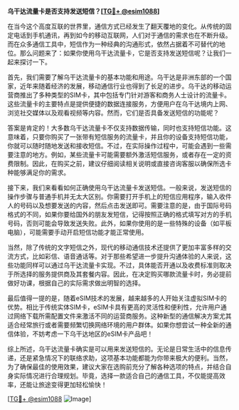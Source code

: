 **乌干达流量卡是否支持发送短信？[[TG💪+ @esim1088](https://t.me/s/esim1088)]**

在当今这个高度互联的世界里，通信方式已经发生了翻天覆地的变化。从传统的固定电话到手机通讯，再到如今的移动互联网，人们对于通信的需求也在不断升级。而在众多通信工具中，短信作为一种经典的沟通形式，依然占据着不可替代的地位。那么问题来了：如果你使用乌干达流量卡，它是否支持发送短信呢？让我们一起来探讨一下。

首先，我们需要了解乌干达流量卡的基本功能和用途。乌干达是非洲东部的一个国家，近年来随着经济的发展，移动通信行业也得到了长足的进步。乌干达的移动运营商推出了多种类型的SIM卡，其中包括专门针对游客和商务人士设计的流量卡。这些流量卡的主要特点是提供便捷的数据连接服务，方便用户在乌干达境内上网、浏览社交媒体以及观看视频等内容。然而，它们是否具备发送短信的功能呢？

答案是肯定的！大多数乌干达流量卡不仅支持数据传输，同时也支持短信功能。这意味着，只要你购买了一张带有短信服务的流量卡，并且你的设备支持短信功能，你就可以随时随地发送和接收短信。不过，在实际操作过程中，可能会遇到一些需要注意的地方。例如，某些流量卡可能需要额外激活短信服务，或者存在一定的资费限制。因此，在购买之前，建议仔细阅读相关说明或直接咨询客服以确保所选卡种能够满足你的需求。

接下来，我们来看看如何正确使用乌干达流量卡发送短信。一般来说，发送短信的操作步骤与普通手机并无太大区别。你需要打开手机上的短信应用程序，输入收件人的号码以及想要发送的内容，然后点击发送即可。需要注意的是，由于国际号码格式的不同，如果你要给国外的朋友发短信，记得按照正确的格式填写对方的手机号码，否则可能会导致发送失败。此外，如果你使用的是一些特殊的设备（如平板电脑），可能需要手动开启短信功能才能正常使用。

当然，除了传统的文字短信之外，现代的移动通信技术还提供了更加丰富多样的交流方式，比如彩信、语音通话等。对于那些希望进一步提升沟通体验的人来说，这些功能同样可以通过乌干达流量卡实现。不过，具体能否开通以及收费标准则取决于所选择的服务提供商及其套餐内容。因此，在决定购买哪款流量卡时，务必提前做好功课，根据自己的实际需求做出明智的选择。

最后值得一提的是，随着eSIM技术的发展，越来越多的人开始关注虚拟SIM卡的优势。相比于传统实体SIM卡，eSIM卡具有更高的灵活性和便利性，允许用户通过网络下载所需配置文件来激活不同的运营商服务。这种新型的通信解决方案尤其适合经常旅行或者需要频繁切换网络环境的用户群体。如果你想尝试一种全新的通信体验，不妨考虑一下乌干达地区的eSIM卡产品吧！

综上所述，乌干达流量卡确实是可以用来发送短信的。无论是日常生活中的信息传递，还是紧急情况下的联络求助，这项基本功能都能为你带来极大的便利。当然，为了确保最佳的使用效果，建议大家在选购前充分了解各种选项的特点，并结合自身实际情况进行合理规划。毕竟，选择一款适合自己的通信工具，不仅能提高效率，还能让旅途变得更加轻松愉快！

[[TG💪+ @esim1088](https://t.me/s/esim1088) ![Image](https://i.postimg.cc/4NQfJmqS/Snipaste-2025-05-13-00-14-12.png)]